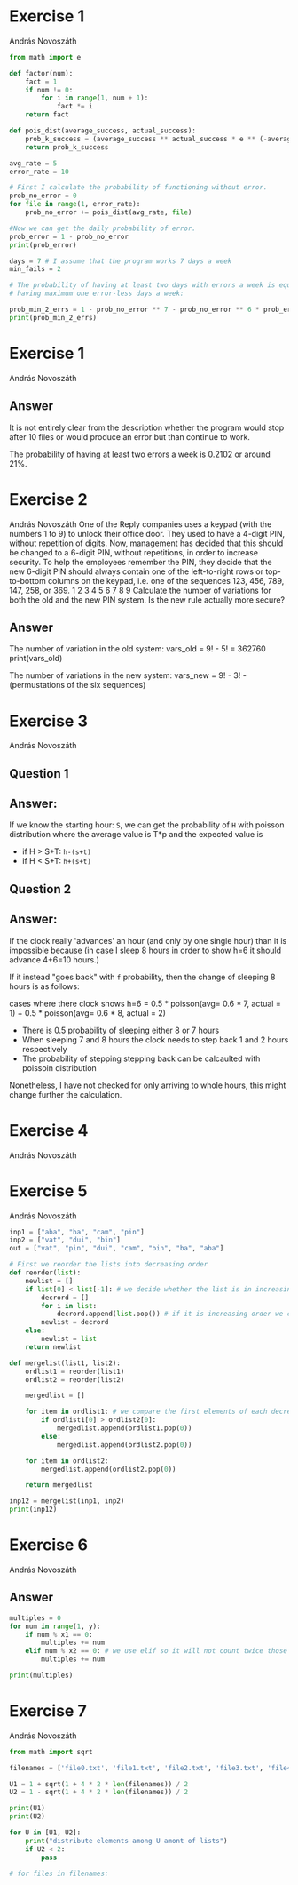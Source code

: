 # Exercise 1
András Novoszáth
```py
from math import e

def factor(num):
    fact = 1
    if num != 0:
        for i in range(1, num + 1):
            fact *= i
    return fact

def pois_dist(average_success, actual_success):
    prob_k_success = (average_success ** actual_success * e ** (-average_success)) / factor(actual_success)
    return prob_k_success

avg_rate = 5
error_rate = 10

# First I calculate the probability of functioning without error.
prob_no_error = 0
for file in range(1, error_rate):
    prob_no_error += pois_dist(avg_rate, file)

#Now we can get the daily probability of error.
prob_error = 1 - prob_no_error
print(prob_error)

days = 7 # I assume that the program works 7 days a week
min_fails = 2

# The probability of having at least two days with errors a week is equals with
# having maximum one error-less days a week:

prob_min_2_errs = 1 - prob_no_error ** 7 - prob_no_error ** 6 * prob_error
print(prob_min_2_errs)

```
<!-- pagebreak -->

# Exercise 1
András Novoszáth
## Answer
It is not entirely clear from the description whether the program would stop
after 10 files or would produce an error but than continue to work.

The probability of having at least two errors a week is 0.2102 or around 21%.

<!-- pagebreak -->
# Exercise 2
András Novoszáth
One of the Reply companies uses a keypad (with the numbers 1 to 9) to unlock their office door.
They used to have a 4-digit PIN, without repetition of digits. Now, management has decided that this
should be changed to a 6-digit PIN, without repetitions, in order to increase security. To help the
employees remember the PIN, they decide that the new 6-digit PIN should always contain one of the
left-to-right rows or top-to-bottom columns on the keypad, i.e. one of the sequences 123, 456, 789,
147, 258, or 369.
1 2 3
4 5 6
7 8 9
Calculate the number of variations for both the old and the new PIN system. Is the new rule actually
more secure?

## Answer

The number of variation in the old system:
vars_old = 9! - 5! = 362760
print(vars_old)

The number of variations in the new system:
vars_new = 9! - 3! - (permustations of the six sequences)


<!-- pagebreak -->
# Exercise 3
András Novoszáth

## Question 1
## Answer:
If we know the starting hour: `S`, we can get the probability of `H` with poisson distribution where the average value is T*p and the expected value is
* if H > S+T: `h-(s+t)`
* if H < S+T: `h+(s+t)`

## Question 2
## Answer:
If the clock really 'advances' an hour (and only by one single hour) than it is impossible because (in case I sleep 8 hours in order to show h=6 it should advance 4+6=10 hours.)

If it instead "goes back" with `f` probability, then the change of sleeping 8 hours is as follows:

cases where there clock shows h=6 =  0.5 * poisson(avg= 0.6 * 7, actual = 1) + 0.5 * poisson(avg= 0.6 * 8, actual = 2)
* There is 0.5 probability of sleeping either 8 or 7 hours
* When sleeping 7 and 8 hours the clock needs to step back 1 and 2 hours respectively
* The probability of stepping stepping back can be calcaulted with poissoin distribution

Nonetheless, I have not checked for only arriving to whole hours, this might change further the calculation.

<!-- pagebreak -->
# Exercise 4
András Novoszáth


<!-- pagebreak -->
# Exercise 5
András Novoszáth

```py
inp1 = ["aba", "ba", "cam", "pin"]
inp2 = ["vat", "dui", "bin"]
out = ["vat", "pin", "dui", "cam", "bin", "ba", "aba"]

# First we reorder the lists into decreasing order
def reorder(list):
    newlist = []
    if list[0] < list[-1]: # we decide whether the list is in increasing or decreasing order
        decrord = []
        for i in list:
            decrord.append(list.pop()) # if it is increasing order we change the order of items
        newlist = decrord
    else:
        newlist = list
    return newlist

def mergelist(list1, list2):
    ordlist1 = reorder(list1)
    ordlist2 = reorder(list2)

    mergedlist = []

    for item in ordlist1: # we compare the first elements of each decreasing ordered lists and
        if ordlist1[0] > ordlist2[0]:
            mergedlist.append(ordlist1.pop(0))
        else:
            mergedlist.append(ordlist2.pop(0))

    for item in ordlist2:
        mergedlist.append(ordlist2.pop(0))

    return mergedlist

inp12 = mergelist(inp1, inp2)
print(inp12)

```

<!-- pagebreak -->
# Exercise 6
András Novoszáth

## Answer


```py
multiples = 0
for num in range(1, y):
    if num % x1 == 0:
        multiples += num
    elif num % x2 == 0: # we use elif so it will not count twice those which are the mulitples of both numbers
        multiples += num

print(multiples)

```

<!-- pagebreak -->
# Exercise 7
András Novoszáth


```py
from math import sqrt

filenames = ['file0.txt', 'file1.txt', 'file2.txt', 'file3.txt', 'file4.txt', 'file5.txt']

U1 = 1 + sqrt(1 + 4 * 2 * len(filenames)) / 2
U2 = 1 - sqrt(1 + 4 * 2 * len(filenames)) / 2

print(U1)
print(U2)

for U in [U1, U2]:
    print("distribute elements among U amont of lists")
    if U2 < 2:
        pass

# for files in filenames:


```
